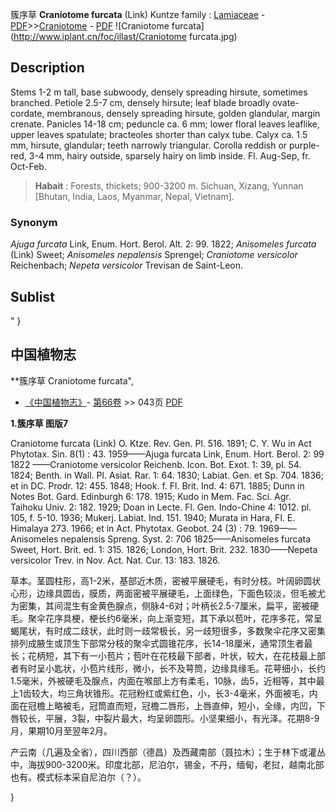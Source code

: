 簇序草 **Craniotome furcata** (Link) Kuntze
family : [Lamiaceae](http://www.iplant.cn/info/Lamiaceae?t=foc) - [PDF](http://www.iplant.cn/foc/pdf/Lamiaceae.pdf)>>[Craniotome](http://www.iplant.cn/info/Craniotome?t=foc) - [PDF](http://www.iplant.cn/foc/pdf/Craniotome.pdf)
![Craniotome furcata](http://www.iplant.cn/foc/illast/Craniotome furcata.jpg)

## Description

Stems 1-2 m tall, base subwoody, densely spreading hirsute, sometimes branched. Petiole 2.5-7 cm, densely hirsute; leaf blade broadly ovate-cordate, membranous, densely spreading hirsute, golden glandular, margin crenate. Panicles 14-18 cm; peduncle ca. 6 mm; lower floral leaves leaflike, upper leaves spatulate; bracteoles shorter than calyx tube. Calyx ca. 1.5 mm, hirsute, glandular; teeth narrowly triangular. Corolla reddish or purple-red, 3-4 mm, hairy outside, sparsely hairy on limb inside. Fl. Aug-Sep, fr. Oct-Feb.


> **Habait** : 
> Forests, thickets; 900-3200 m. Sichuan, Xizang, Yunnan [Bhutan, India, Laos, Myanmar, Nepal, Vietnam].

### Synonym
*Ajuga furcata* Link, Enum. Hort. Berol. Alt. 2: 99. 1822; *Anisomeles furcata* (Link) Sweet; *Anisomeles nepalensis* Sprengel; *Craniotome versicolor* Reichenbach; *Nepeta versicolor* Trevisan de Saint-Leon.


## Sublist
"
}
## 中国植物志

**簇序草 Craniotome furcata",

* [《中国植物志》](http://www.iplant.cn/frps)- [第66卷](http://www.iplant.cn/frps/vol/66) >> 043页 [PDF](http://www.iplant.cn/frps/pdf/66/043.PDF)


**1.簇序草 图版7**

Craniotome furcata (Link) O. Ktze. Rev. Gen. Pl. 516. 1891; C. Y. Wu in Act Phytotax. Sin. 8(1) : 43. 1959——Ajuga furcata Link, Enum. Hort. Berol. 2: 99 1822 ——Craniotome versicolor Reichenb. Icon. Bot. Exot. 1: 39, pl. 54. 1824; Benth. in Wall. Pl. Asiat. Rar. 1: 64. 1830; Labiat. Gen. et Sp. 704. 1836; et in DC. Prodr. 12: 455. 1848; Hook. f. Fl. Brit. Ind. 4: 671. 1885; Dunn in Notes Bot. Gard. Edinburgh 6: 178. 1915; Kudo in Mem. Fac. Sci. Agr. Taihoku Univ. 2: 182. 1929; Doan in Lecte. Fl. Gen. Indo-Chine 4: 1012. pl. 105, f. 5-10. 1936; Mukerj. Labiat. Ind. 151. 1940; Murata in Hara, Fl. E. Himalaya 273. 1966; et in Act. Phytotax. Geobot. 24 (3) : 79. 1969——Anisomeles nepalensis Spreng. Syst. 2: 706 1825——Anisomeles furcata Sweet, Hort. Brit. ed. 1: 315. 1826; London, Hort. Brit. 232. 1830——Nepeta versicolor Trev. in Nov. Act. Nat. Cur. 13: 183. 1826.

草本。茎圆柱形，高1-2米，基部近木质，密被平展硬毛，有时分枝。叶阔卵圆状心形，边缘具圆齿，膜质，两面密被平展硬毛，上面绿色，下面色较淡，但毛被尤为密集，其间混生有金黄色腺点，侧脉4-6对；叶柄长2.5-7厘米，扁平，密被硬毛。聚伞花序具梗，梗长约6毫米，向上渐变短，其下承以苞叶，花序多花，常呈蝎尾状，有时成二歧状，此时则一歧常极长，另一歧短很多，多数聚伞花序又密集排列成腋生或顶生下部常分枝的聚伞式圆锥花序，长14-18厘米，通常顶生者最长；花柄短，其下有一小苞片；苞叶在花枝最下部者，叶状，较大，在花枝最上部者有时呈小匙状，小苞片线形，微小，长不及萼筒，边缘具缘毛。花萼细小，长约1.5毫米，外被硬毛及腺点，内面在喉部上方有柔毛，10脉，齿5，近相等，其中最上1齿较大，均三角状锥形。花冠粉红或紫红色，小，长3-4毫米，外面被毛，内面在冠檐上略被毛，冠筒直而短，冠檐二唇形，上唇直伸，短小，全缘，内凹，下唇较长，平展，3裂，中裂片最大，均呈卵圆形。小坚果细小，有光泽。花期8-9月，果期10月至翌年2月。

产云南（几遍及全省），四川西部（德昌）及西藏南部（聂拉木）；生于林下或灌丛中，海拔900-3200米。印度北部，尼泊尔，锡金，不丹，缅甸，老挝，越南北部也有。模式标本采自尼泊尔（？）。

}